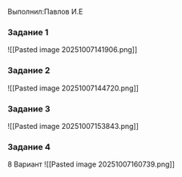 Выполнил:Павлов И.Е
### Задание 1
![[Pasted image 20251007141906.png]]
### Задание 2
![[Pasted image 20251007144720.png]]
### Задание 3
![[Pasted image 20251007153843.png]]
### Задание 4
8 Вариант
![[Pasted image 20251007160739.png]]